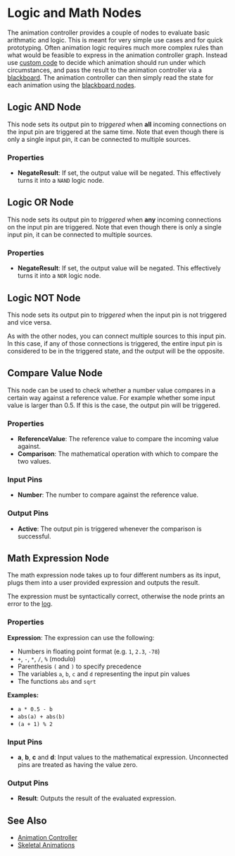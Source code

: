 # Logic and Math Nodes

The animation controller provides a couple of nodes to evaluate basic arithmatic and logic. This is meant for very simple use cases and for quick prototyping. Often animation logic requires much more complex rules than what would be feasible to express in the animation controller graph. Instead use [custom code](../../../custom-code/custom-code-overview.md) to decide which animation should run under which circumstances, and pass the result to the animation controller via a [blackboard](../../../Miscellaneous/blackboards.md). The animation controller can then simply read the state for each animation using the [blackboard nodes](anim-nodes-blackboard.md).

## Logic AND Node

This node sets its output pin to *triggered* when **all** incoming connections on the input pin are triggered at the same time. Note that even though there is only a single input pin, it can be connected to multiple sources.

### Properties

* **NegateResult**: If set, the output value will be negated. This effectively turns it into a `NAND` logic node.

## Logic OR Node

This node sets its output pin to *triggered* when **any** incoming connections on the input pin are triggered. Note that even though there is only a single input pin, it can be connected to multiple sources.

### Properties

* **NegateResult**: If set, the output value will be negated. This effectively turns it into a `NOR` logic node.

## Logic NOT Node

This node sets its output pin to *triggered* when the input pin is not triggered and vice versa.

As with the other nodes, you can connect multiple sources to this input pin. In this case, if any of those connections is triggered, the entire input pin is considered to be in the triggered state, and the output will be the opposite.

## Compare Value Node

This node can be used to check whether a number value compares in a certain way against a reference value. For example whether some input value is larger than 0.5. If this is the case, the output pin will be triggered.

### Properties

* **ReferenceValue**: The reference value to compare the incoming value against.
* **Comparison**: The mathematical operation with which to compare the two values.

### Input Pins

* **Number**: The number to compare against the reference value.

### Output Pins

* **Active**: The output pin is triggered whenever the comparison is successful.

## Math Expression Node

The math expression node takes up to four different numbers as its input, plugs them into a user provided expression and outputs the result.

The expression must be syntactically correct, otherwise the node prints an error to the [log](../../../debugging/logging.md).

### Properties

**Expression**: The expression can use the following:

* Numbers in floating point format (e.g. `1`, `2.3`, `-78`)
* `+`, `-`, `*`, `/`, `%` (modulo)
* Parenthesis `(` and `)` to specify precedence
* The variables `a`, `b`, `c` and `d` representing the input pin values
* The functions `abs` and `sqrt`

**Examples:**

* `a * 0.5 - b`
* `abs(a) + abs(b)`
* `(a + 1) % 2`

### Input Pins

* **a**, **b**, **c** and **d**: Input values to the mathematical expression. Unconnected pins are treated as having the value zero.

### Output Pins

* **Result**: Outputs the result of the evaluated expression.

## See Also


* [Animation Controller](animation-controller-overview.md)
* [Skeletal Animations](../skeletal-animation-overview.md)
